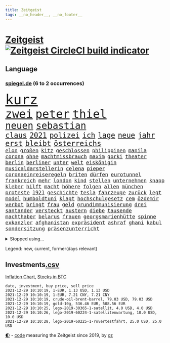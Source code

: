 ```yaml
---
title: Zeitgeist
tags: __no_header__, __no_footer__
---
```


# [Zeitgeist](https://oliz.io/zeitgeist/) [![Zeitgeist CircleCI build indicator](https://circleci.com/gh/ooz/zeitgeist.svg?style=shield)](https://circleci.com/gh/ooz/zeitgeist)

## Language

<h3><a href="https://www.spiegel.de" target="_blank">spiegel.de</a> (6 to 2 occurrences)</h3>
<p style="font-family:monospace">
<span style="font-size:32pt"><a href="news_links.html#kurz" class="current">kurz</a></span>
<br>
<span style="font-size:27pt"><a href="news_links.html#zwei" class="current">zwei</a></span>
<span style="font-size:27pt"><a href="news_links.html#peter" class="current">peter</a></span>
<span style="font-size:27pt"><a href="news_links.html#thiel" class="current">thiel</a></span>
<br>
<span style="font-size:22pt"><a href="news_links.html#neuen" class="current">neuen</a></span>
<span style="font-size:22pt"><a href="news_links.html#sebastian" class="current">sebastian</a></span>
<br>
<span style="font-size:17pt"><a href="news_links.html#claus" class="current">claus</a></span>
<span style="font-size:17pt"><a href="news_links.html#2021" class="current">2021</a></span>
<span style="font-size:17pt"><a href="news_links.html#polizei" class="current">polizei</a></span>
<span style="font-size:17pt"><a href="news_links.html#ich" class="current">ich</a></span>
<span style="font-size:17pt"><a href="news_links.html#lage" class="current">lage</a></span>
<span style="font-size:17pt"><a href="news_links.html#neue" class="current">neue</a></span>
<span style="font-size:17pt"><a href="news_links.html#jahr" class="current">jahr</a></span>
<span style="font-size:17pt"><a href="news_links.html#erst" class="current">erst</a></span>
<span style="font-size:17pt"><a href="news_links.html#bleibt" class="current">bleibt</a></span>
<span style="font-size:17pt"><a href="news_links.html#österreichs" class="current">österreichs</a></span>
<br>
<span style="font-size:12pt"><a href="news_links.html#elon" class="current">elon</a></span>
<span style="font-size:12pt"><a href="news_links.html#großen" class="current">großen</a></span>
<span style="font-size:12pt"><a href="news_links.html#kitz" class="new">kitz</a></span>
<span style="font-size:12pt"><a href="news_links.html#geschlossen" class="current">geschlossen</a></span>
<span style="font-size:12pt"><a href="news_links.html#philippinen" class="current">philippinen</a></span>
<span style="font-size:12pt"><a href="news_links.html#manila" class="current">manila</a></span>
<span style="font-size:12pt"><a href="news_links.html#corona" class="current">corona</a></span>
<span style="font-size:12pt"><a href="news_links.html#ohne" class="current">ohne</a></span>
<span style="font-size:12pt"><a href="news_links.html#machtmissbrauch" class="current">machtmissbrauch</a></span>
<span style="font-size:12pt"><a href="news_links.html#maxim" class="new">maxim</a></span>
<span style="font-size:12pt"><a href="news_links.html#gorki" class="new">gorki</a></span>
<span style="font-size:12pt"><a href="news_links.html#theater" class="current">theater</a></span>
<span style="font-size:12pt"><a href="news_links.html#berlin" class="current">berlin</a></span>
<span style="font-size:12pt"><a href="news_links.html#berliner" class="current">berliner</a></span>
<span style="font-size:12pt"><a href="news_links.html#unter" class="current">unter</a></span>
<span style="font-size:12pt"><a href="news_links.html#welt" class="current">welt</a></span>
<span style="font-size:12pt"><a href="news_links.html#eiskönigin" class="new">eiskönigin</a></span>
<span style="font-size:12pt"><a href="news_links.html#musicaldarstellerin" class="new">musicaldarstellerin</a></span>
<span style="font-size:12pt"><a href="news_links.html#celena" class="new">celena</a></span>
<span style="font-size:12pt"><a href="news_links.html#pieper" class="new">pieper</a></span>
<span style="font-size:12pt"><a href="news_links.html#coronaeinreiseregeln" class="new">coronaeinreiseregeln</a></span>
<span style="font-size:12pt"><a href="news_links.html#briten" class="current">briten</a></span>
<span style="font-size:12pt"><a href="news_links.html#dürfen" class="current">dürfen</a></span>
<span style="font-size:12pt"><a href="news_links.html#eurotunnel" class="new">eurotunnel</a></span>
<span style="font-size:12pt"><a href="news_links.html#frankreich" class="current">frankreich</a></span>
<span style="font-size:12pt"><a href="news_links.html#mehr" class="current">mehr</a></span>
<span style="font-size:12pt"><a href="news_links.html#london" class="current">london</a></span>
<span style="font-size:12pt"><a href="news_links.html#kind" class="current">kind</a></span>
<span style="font-size:12pt"><a href="news_links.html#stellen" class="current">stellen</a></span>
<span style="font-size:12pt"><a href="news_links.html#unternehmen" class="current">unternehmen</a></span>
<span style="font-size:12pt"><a href="news_links.html#knapp" class="current">knapp</a></span>
<span style="font-size:12pt"><a href="news_links.html#kleber" class="current">kleber</a></span>
<span style="font-size:12pt"><a href="news_links.html#hilft" class="current">hilft</a></span>
<span style="font-size:12pt"><a href="news_links.html#macht" class="current">macht</a></span>
<span style="font-size:12pt"><a href="news_links.html#höhere" class="current">höhere</a></span>
<span style="font-size:12pt"><a href="news_links.html#folgen" class="current">folgen</a></span>
<span style="font-size:12pt"><a href="news_links.html#allen" class="current">allen</a></span>
<span style="font-size:12pt"><a href="news_links.html#münchen" class="current">münchen</a></span>
<span style="font-size:12pt"><a href="news_links.html#proteste" class="current">proteste</a></span>
<span style="font-size:12pt"><a href="news_links.html#1921" class="new">1921</a></span>
<span style="font-size:12pt"><a href="news_links.html#geschichte" class="current">geschichte</a></span>
<span style="font-size:12pt"><a href="news_links.html#tesla" class="current">tesla</a></span>
<span style="font-size:12pt"><a href="news_links.html#fahrzeuge" class="current">fahrzeuge</a></span>
<span style="font-size:12pt"><a href="news_links.html#zurück" class="current">zurück</a></span>
<span style="font-size:12pt"><a href="news_links.html#legt" class="current">legt</a></span>
<span style="font-size:12pt"><a href="news_links.html#model" class="current">model</a></span>
<span style="font-size:12pt"><a href="news_links.html#humboldtuni" class="new">humboldtuni</a></span>
<span style="font-size:12pt"><a href="news_links.html#klagt" class="current">klagt</a></span>
<span style="font-size:12pt"><a href="news_links.html#hochschulgesetz" class="current">hochschulgesetz</a></span>
<span style="font-size:12pt"><a href="news_links.html#cem" class="current">cem</a></span>
<span style="font-size:12pt"><a href="news_links.html#özdemir" class="current">özdemir</a></span>
<span style="font-size:12pt"><a href="news_links.html#verbot" class="current">verbot</a></span>
<span style="font-size:12pt"><a href="news_links.html#bringt" class="current">bringt</a></span>
<span style="font-size:12pt"><a href="news_links.html#frau" class="current">frau</a></span>
<span style="font-size:12pt"><a href="news_links.html#geld" class="current">geld</a></span>
<span style="font-size:12pt"><a href="news_links.html#grundimmunisierung" class="new">grundimmunisierung</a></span>
<span style="font-size:12pt"><a href="news_links.html#drei" class="current">drei</a></span>
<span style="font-size:12pt"><a href="news_links.html#santander" class="new">santander</a></span>
<span style="font-size:12pt"><a href="news_links.html#versteckt" class="current">versteckt</a></span>
<span style="font-size:12pt"><a href="news_links.html#austern" class="new">austern</a></span>
<span style="font-size:12pt"><a href="news_links.html#diebe" class="current">diebe</a></span>
<span style="font-size:12pt"><a href="news_links.html#tausende" class="current">tausende</a></span>
<span style="font-size:12pt"><a href="news_links.html#machthaber" class="current">machthaber</a></span>
<span style="font-size:12pt"><a href="news_links.html#belarus" class="current">belarus</a></span>
<span style="font-size:12pt"><a href="news_links.html#frauen" class="current">frauen</a></span>
<span style="font-size:12pt"><a href="news_links.html#georgsmarienhütte" class="new">georgsmarienhütte</a></span>
<span style="font-size:12pt"><a href="news_links.html#spinne" class="current">spinne</a></span>
<span style="font-size:12pt"><a href="news_links.html#exkanzler" class="current">exkanzler</a></span>
<span style="font-size:12pt"><a href="news_links.html#afghanistan" class="current">afghanistan</a></span>
<span style="font-size:12pt"><a href="news_links.html#expräsident" class="current">expräsident</a></span>
<span style="font-size:12pt"><a href="news_links.html#ashraf" class="new">ashraf</a></span>
<span style="font-size:12pt"><a href="news_links.html#ghani" class="new">ghani</a></span>
<span style="font-size:12pt"><a href="news_links.html#kabul" class="current">kabul</a></span>
<span style="font-size:12pt"><a href="news_links.html#sondersitzung" class="current">sondersitzung</a></span>
<span style="font-size:12pt"><a href="news_links.html#präsenzunterricht" class="current">präsenzunterricht</a></span>
</p>
<details>
<summary>Stopped using...</summary>
<p class="former" style="font-size:12pt">
angriffen(434) bekannten(434) internationaler(434) ärmere(434) beschwerde(433) gerüchte(433) hinweisen(433) lady(433) nazis(433) schrieb(433) sicherheitsbehörden(433) versorgt(433) wen(433) führende(432) gedacht(432) haseloff(432) locker(432) usbürger(432) vorschläge(432) weitergehen(432) amsterdam(431) anspruch(431) eindruck(431) einstieg(431) fortschritt(431) fuß(431) gegenseitig(431) kapitän(431) leere(431) statement(431) versehentlich(431) angeordnet(430) drehen(430) eskalation(430) freundin(430) krankenhäusern(430) psg(430) schwedische(430) unbekannten(430) weber(430) zahlung(430) überzeugen(430) anerkennung(429) begleitet(429) durchsetzen(429) erhoben(429) figuren(429) hollywood(429) londoner(429) märz(429) partner(429) sachsenanhalt(429) tourismus(429) welchem(429) arbeiter(428) brücke(428) ecuador(428) eintracht(428) einzelnen(428) ford(428) geduld(428) gleichberechtigung(428) jüngeren(428) nationen(428) ringt(428) schwarzer(428) sibirien(428) sperre(428) untersuchungshaft(428) vereinten(428) verpassen(428) verwendet(428) wald(428) weltweite(428) zeuge(428) alex(427) aussicht(427) bewährung(427) bildung(427) black(427) fanexperten(427) karriereberaterin(427) kompliziert(427) kräftig(427) main(427) marcel(427) namens(427) nürnberg(427) politisch(427) reiche(427) revolution(427) seehofer(427) tests(427) tippen(427) unerwartet(427) verschiebt(427) wütet(427) zoo(427) äußerst(427) überschattet(427) anwälte(426) benzin(426) breit(426) erneute(426) ersetzen(426) figur(426) führerschein(426) ifoindex(426) langsam(426) leitung(426) metern(426) rostock(426) unruhen(426) usschauspielerin(426) verlängern(426) beschreibt(425) desaster(425) gereist(425) impfbereitschaft(425) jünger(425) michelle(425) mutige(425) paderborn(425) radfahrer(425) steuert(425) verzweifelt(425) wirken(425) 32(424) 33(424) besseren(424) besucher(424) endspiel(424) engagement(424) hintergrund(424) priester(424) anlass(423) befindet(423) europäer(423) förderung(423) attentat(422) auskommen(422) behinderung(422) bekämpft(422) miteinander(422) neustart(422) standort(422) zweitligist(422) eigentümer(421) endgültig(421) islamistischen(421) karte(421) kultur(421) lakers(421) menschenleben(421) modell(421) optimistisch(421) regierungspartei(421) rollen(421) schuss(421) studieren(421) tauchen(421) umstrittener(421) amerika(420) aufgetreten(420) automobilgeschichte(420) begeisterten(420) kranke(420) löste(420) schlechter(420) vorstellen(420) ärgert(420) 29(419) demonstrationen(419) erlitt(419) frachter(419) herrschen(419) nordirland(419) richtige(419) skepsis(419) spdgesundheitsexperte(419) zverev(419) 3000(418) abgesetzt(418) datenanalyse(418) jerusalem(418) schmerzen(418) torhüter(418) braunschweig(417) form(417) regensburg(417) sinnvoll(417) aktivistin(416) befeuern(416) hölle(416) lernt(416) beteiligung(415) eklat(415) kryptowährung(415) schwanger(415) stammt(415) tatverdächtigen(415) 81(414) ereignisse(414) alice(413) finanzierung(413) griechische(413) prognosen(413) störung(413) euparlament(412) offenen(412) stadion(412) dir(411) matthew(411) monats(411) wünsche(411) defensive(410) klarer(410) stiegen(410) träume(410) unzählige(410) zuschauern(410) 23(409) amerikas(409) behalten(409) konsum(409) le(409) coronaschutz(408) migration(408) wirtschaftswachstum(408) niedrigere(407) rasen(407) aufgetaucht(405) falscher(404) platzverweis(404) saintgermain(404) landung(403) sichert(403) ausrüstung(402) drin(402) hilfen(402) schlugen(402) verfassungswidrig(402) beauftragt(401) erstickt(401) meines(401) chats(400) tennisprofi(400) verheerend(400) astronauten(399) familienberater(399) sinkende(399) umfragewerte(399) angehörigen(398) favorit(398) verfassungsgericht(398) vermissen(398) älter(398) praxis(397) neymar(396) jacob(395) justin(395) ungeklärt(395) angezeigt(394) bangen(394) folter(394) gefühl(394) riesiges(394) startete(394) holte(392) türen(391) abermals(390) vermissten(390) geht's(388) reus(388) sprung(388) wiedergewählt(388) verhinderte(387) beobachtung(386) verpasste(386) lebensgefährlich(385) vorgenommen(385) kontert(383) björn(382) staatlichen(382) mutation(381) sprit(381) empfangen(380) erreger(380) kanadas(380) verpflichten(380) weidel(380) 6000(379) annäherung(379) aktive(378) beendete(378) voraussichtlich(377) ausgaben(373) betrieben(373) kehren(371) rache(371) versicherer(370) höcke(369) renommierten(369) strukturen(369) empfinden(368) heimsieg(367) trugen(365) darmstadt(364) ärmelkanal(362) theoretisch(361) titelkampf(356) eingetroffen(354) berührt(353) sachen(353) badenwürttembergischen(350) befunden(350) katzen(349) berühmtes(347) bundestagsabgeordnete(342) ereignet(341) kopfverletzungen(341) entgehen(329) 95(323) tübinger(322) geheimen(319) hergestellt(319) afrikanische(310) unwahrscheinlich(307) klappen(305) bundesweiten(304) viral(303) potenziell(302) behindern(301) rüdiger(300) bewerben(299) stören(297) grab(293) ausländer(290) neuanfang(289) 20jährige(288) beunruhigt(288) j(288) kryptowährungen(288) vereint(287) impfschutz(286) schätzungen(286) finanziellen(284) worüber(283) notstand(281) urteile(279) 4000(278) freigabe(278) krimi(278) objekte(278) todesursache(277) missbrauchsvorwürfen(276) wildnis(276) angefahren(272) gregor(267) strecken(267) abgewehrt(266) nationaler(265) bargeld(261) nordwesten(261) realistisch(260) lacht(259) tvinterview(259) bildzeitung(258) provider(258) witwe(256) erteilte(254) scharfen(245) berechtigt(243) gelitten(239) kühl(239) airline(236) landesverband(235) gerungen(233) zufriedener(233) financial(232) lebensgefährliche(229) charles(226) statistik(224) jubel(220) bka(217) machtoptionen(217) raumfahrt(215) 2045(213) anfangs(207) ausgewählt(207) moldau(207) cotrainer(206) jugendärzte(205) schnellstmöglich(205) genossen(203) vorreiter(202) hardliner(201) zurückzukehren(201) ticket(199) plastik(198) historikerin(197) kreise(196) dorthin(194) einwanderer(194) flugverkehr(192) gekentert(191) bezeichnen(190) fünften(190) lago(190) maggiore(190) karim(189) lernrückstände(189) berchtesgaden(188) 47jähriger(186) misstrauen(185) fünfjähriger(184) kinderimpfung(184) unschuldig(183) benzinpreise(182) finger(180) befragung(179) lokal(178) träumt(178) 86(177) aggressiver(177) klaut(176) knochen(176) vereinbaren(176) 23jähriger(175) mangelnden(174) nashville(174) sechzigerjahre(174) tragweite(174) britischem(173) stehe(173) beihilfe(172) hunderttausenden(171) jon(171) sichere(171) alzheimer(170) anführer(170) regenfälle(170) ähnliches(170) ansprechen(168) forscherteam(168) ramos(167) schäumt(165) entstehung(164) befassen(163) altenberger(162) atomgespräche(162) millionenentschädigung(162) parteispitze(162) ausschnitte(161) irre(161) djoković(160) fratzscher(160) akademie(159) wissenschaften(159) 160(158) 1962(158) coronafall(158) diwchef(158) düster(158) hindukusch(157) heiraten(156) heim(155) partnerschaft(155) mögen(154) spitzenkandidat(154) spitzenpolitiker(154) uganda(154) 1300(153) zuschauerinnen(153) vormundschaft(152) fashion(151) sprunghaft(151) vermeintlicher(150) beides(149) tugenden(149) überdosis(149) 25jähriger(147) kürzen(147) strikten(147) verteidigungsminister(147) unterzogen(146) aufzubauen(144) evakuierung(144) beatles(143) übersee(143) glückliche(142) kreißsaal(140) nbastar(140) observatorium(139) terrorgruppe(139) theorien(138) tusk(138) charlottesville(137) impfzahlen(137) nothilfe(137) raser(137) hochwasser(136) hochwasserkatastrophe(136) aufruhr(135) selfie(135) wellen(135) technischen(134) karrierecoach(133) voelchert(133) bakterien(132) maurer(132) zerstörten(132) fluten(131) schwerelosigkeit(131) halbleiter(129) kohl(129) archäologen(128) kollision(128) afghanen(127) freedom(127) lautete(127) norwegischen(126) milliardengeschäft(125) wiederaufbau(125) 240(124) abzugeben(123) eindeutigen(123) preisanstieg(123) legalisieren(122) rückkehrer(122) entthront(121) labore(121) moritz(121) nbaprofi(121) räder(121) leidenschaft(120) sprint(120) ted(120) usnotenbank(120) 2004(119) erkunden(119) fußgänger(119) krisenmanagement(119) ali(118) erzeugen(118) hörte(117) staatsmedien(117) stellvertreter(117) rückendeckung(116) vorfahrt(116) binden(115) gouverneurs(115) crews(114) geschwommen(114) kristina(114) manhattan(114) münzen(114) bereitete(113) haushaltshilfe(113) aufkommen(112) epidemische(112) ertranken(112) früherem(112) note(112) vermietet(112) mordermittlungen(111) vergisst(111) taugen(110) angestellt(109) gedränge(109) morawiecki(109) fiskus(108) funktionen(108) genervt(108) magdalena(108) privilegien(108) weggefährten(108) adidas(107) beobachter(107) lauf(107) tankstellen(107) zurückziehen(107) hessens(106) devise(105) fanexpertinnen(105) materialengpässen(105) applaus(104) fatale(104) stehlen(104) astronaut(103) rast(103) saisonauftakt(103) stipendium(103) bremse(102) stone(101) topf(101) kommunisten(100) verletzungspause(100) resistenter(99) töteten(99) illegaler(98) involviert(98) jahn(98) landsleuten(98) plänen(98) skelette(98) mythen(97) bestätigte(96) fifa(96) gadgets(96) kohleausstieg(96) aufgegriffen(94) spektakulärer(94) längsten(93) messungen(93) bedanken(92) hingerichtet(92) sandberg(92) gewandt(91) gewerkschaften(91) kabuler(91) tennessee(91) unterschiedlicher(91) verknüpft(91) wittert(91) prämie(90) eindeutig(89) marianne(89) zuständen(89) denise(88) gysi(88) missouri(88) musikerinnen(88) stewart(88) vielmehr(88) wright(88) 22jährige(87) alonso(87) ausreisen(87) besiegelte(87) exfreundin(87) fernando(87) lichter(87) lutz(87) notenbankchef(87) pharmakonzern(87) rettungsflieger(87) schau(87) bayerischer(86) dringen(86) erneuerbarer(86) handhabe(86) heavymetalband(86) pannenserie(86) türkisches(86) abnehmen(85) filip(85) kostić(85) kurios(85) opioidkrise(85) benachbarten(84) bündnisses(84) gelobt(84) katastrophalen(84) kurssturz(84) teroddes(84) verbliebenen(84) vergnügen(84) abschwächung(83) gedrückt(83) gesundheitsämter(83) hofften(83) sabitzer(83) umgangs(83) verhörthriller(83) virginia(83) allergie(82) eumitteln(82) freigeben(82) nackte(82) rockergruppe(82) schädliche(82) sennheiser(82) umkrempeln(82) weltberühmt(82) 52jährigen(81) geschäftsrisiko(81) klingel(81) lübecker(81) rosenheim(81) werten(81) ausschreibung(80) freiem(80) pflichtspielniederlagen(80) semester(80) teamchef(80) verfrühstückt(80) überdeckt(80) 3100(79) enteignungen(79) erwecken(79) rotgrüne(79) aids(78) championsleaguespiel(78) gesteuert(78) gordon(78) pfad(78) usraumfahrtbehörde(78) beigetragen(77) cyberangriffe(77) lauschte(77) wiesen(77) wirt(77) augenhöhe(76) startplatz(76) flickenteppich(75) kaufmann(75) salvador(75) sound(75) fracht(74) geladen(74) mäzen(74) schwedens(74) sorgerecht(74) wiederzubeleben(74) betreten(73) bruchlandung(73) csuvorsitzenden(73) deckeln(72) irrtümer(72) klartext(72) populistisch(72) trieben(72) ubooten(72) verstärkte(72) drucker(71) menschlicher(71) anhören(70) fälschung(70) gaskrise(70) gedachten(70) günes(70) hanna(70) kostic(70) orbit(70) pausieren(70) samstagabend(70) straft(70) tabellenspitze(70) abhängen(69) aufgebracht(69) befragen(69) daniil(69) flüchtlingscamps(69) kohlrichter(69) maike(69) medwedew(69) ubootdeal(69) weltraum(69) zuschlagen(69) übertragung(69) barça(68) engagieren(68) floss(68) johannesburg(68) kulturpolitik(68) mordverdacht(68) märkte(68) stagnieren(68) auftritten(67) begünstigt(67) elch(67) euparlamentarier(67) geliebten(67) heimatländer(67) trickst(67) tristesse(67) zäune(67) energiekosten(66) heikle(66) hinunter(66) oppositionsparteien(66) schüller(66) tiefer(66) ungebrochene(66) zündeten(66) amtskollegen(65) genügen(65) geplatztem(65) bahnmitarbeiter(64) gazprom(64) gepäck(64) heinrich(64) heizungen(64) kritisierten(64) radsportstar(64) vortrag(64) finanzministerin(63) freistoßtor(63) schlafende(63) ungeimpfter(63) antwortet(62) bestellen(62) höhle(62) lissabon(62) unauffällig(62) aussichten(61) belangt(61) coronakontrollen(61) gaspreise(61) großprojekt(61) illegalem(61) traurigkeit(61) usjustiz(61) cduvorsitzenden(60) charge(60) europatour(60) exkanzlers(60) geblitzt(60) gelebt(60) kindesmissbrauchs(60) rückschlägen(60) streitthema(60) allermeisten(59) eidinger(59) kurbelt(59) lockerung(59) spürbare(59) ganzer(58) gratuliert(58) neugeborenes(58) spiegelrecherchen(58) beurteilt(57) getötete(57) kai(57) laughing(57) weingenuss(57) witze(57) 35000(56) alarmieren(56) erwärmung(56) fördergelder(56) teures(56) einschüchtern(55) papers(55) schalteten(55) stattgefunden(55) theologe(55) todesfolge(55) warburg(55) zahnarzt(55) 3ddruck(54) frischen(54) gedrängt(54) hüten(54) price(54) rennens(54) 2700(53) kyle(53) verdichef(53) 1970(52) freundlich(52) hausdurchsuchungen(52) ranghoher(52) sommerhaus(52) ansturm(51) definiert(51) immobilienkonzernen(50) spürbar(50) taiwans(50) weizen(50) dzienus(49) entzweit(49) frances(49) osteuropa(49) regierungskrise(49) sachsenanhalts(49) sarahlee(49) sprecherin(49) tatverdächtiger(49) timon(49) bewerten(48) erforschen(48) hinweisgeber(48) kompass(48) kompromissbereit(48) vereinbart(48) verschlechtern(48) angehoben(47) bieber(47) blamiert(47) minderheitsregierung(47) naturschützer(47) perspektive(47) raumsonde(47) rückweg(47) spe(47) damaliger(46) hartmut(46) misshandlungen(46) sockel(46) verdreifacht(46) buchungszahlen(45) hiv(45) importieren(45) legalisierung(45) zugefügt(45) 59jähriger(43) hinrichtung(43) lädt(43) mies(43) pannenstart(43) rotterdam(43) aufeinandertreffen(42) czaja(42) eon(42) impfstoffhersteller(42) lindenstraße(42) rosenthal(42) rugby(42) sauer(42) unheilbar(42) benutzt(41) doppel(41) ehrgeizige(41) gründeten(41) mitschuld(41) regierungspartner(41) verzückt(41) zukunftsvision(41) asteroiden(40) drogenpolitik(40) ops(40) scherz(40) wonach(40) zoos(40) abgehoben(39) abschiedstour(39) anfangen(39) enes(39) feind(39) heime(39) kanter(39) klimaexperten(38) landesärztekammer(38) nachkriegszeit(38) ubs(38) anreisen(37) chefredakteur(37) generalstaatsanwalt(37) linnemann(37) wasseroberfläche(37) bestehende(36) eignet(36) fegte(36) rüttelt(36) springerchef(36) symbole(36) votierten(36) watford(36) überrollt(36) benzema(35) besorgen(35) brandenburgs(35) ecuadors(35) eitan(35) inhaftiert(35) landeswährung(35) masked(35) methode(35) rheinderby(35) schlagartig(35) seilbahnabsturz(35) seilbahnunglück(35) singer(35) verschwundenen(35) bukele(34) geldflut(34) nayib(34) sandhausen(34) sexvideoaffäre(34) dieselbe(33) generationen(33) landeschef(33) merck(33) rechtspopulisten(33) caracas(32) geduldig(32) atomwaffenfähige(31) ausgeben(31) befördert(31) duft(31) fischerboot(31) freiburger(31) glühende(31) achterbahn(30) außenpolitische(30) eröffnete(30) importpreise(30) montagmorgen(30) pflegerin(30) skeptischer(30) statuen(30) pazifikküste(29) radikalislamische(29) wille(29) ablenken(28) houston(28) irakische(28) putzen(28) regierungswechsel(28) videoassistenten(28) abgesagte(27) amerikanischer(27) benfica(27) hamdok(27) wehmut(27) belogen(26) finanzen(26) schusswaffen(26) weckruf(26) zwölfjährige(26) befreite(25) gaga(25) gegentore(25) genügte(25) gesundheitssystem(25) großflächig(25) gucci(25) interaktive(25) rettungseinsatz(25) weiterspielen(25) geringer(24) havre(24) symbolfigur(24) vermeidbar(24) ausverkauft(23) genetische(23) kaputtgegangen(23) randalierer(23) überfälle(23) 3gpflicht(22) erfüllung(22) gewaltsamen(22) professor(22) spdchefin(22) finals(21) hausärzte(21) irgendwas(21) lebendig(21) stroh(21) tatortvote(21) tennisspielerin(21) terence(21) zeichner(21) aufgehalten(20) französin(20) stipendien(20) woanders(20) asteroidenmond(19) coronagesetz(19) impfstoffs(19) kollisionskurs(19) abtrünnigen(18) andersson(18) bahnbrechende(18) handschrift(18) kalt(18) legalen(18) nachhaltigkeit(18) zhan(18) zhang(18) 12jährige(17) ausschluss(17) fünfzigerjahren(17) luftverkehr(17) versicherung(17) buhlen(16) coronachaos(16) ernte(16) gunnar(16) harsch(16) reduzierung(16) schwindel(16) solskjær(16) sportlichen(16) tories(16) afdstimmen(15) akw(15) angstgegner(15) betitelt(15) erbil(15) flüchtlingspolitik(15) löfven(15) wissenschaftlern(15) überraschenden(15) annamaria(14) entsteht(14) ferchichi(14) fliegende(14) jagte(14) kantersieg(14) schwarzmarkt(14) tauschen(14) zukünftigen(14) coronaberichterstattung(13) für(13) versteht(13) zukommt(13) deckelung(12) falk(12) interessengruppen(12) kenosha(12) luftfilter(12) ozean(12) schlimmen(12) tröstet(12) auseinandersetzungen(11) belavia(11) kontakten(11) polizeigewerkschaft(11) präsent(11) tonfall(11) verteuerung(11)
</p>
</details>
<p>Legend: <span class="new">new</span>, <span class="current">current</span>, <span class="former">former(days relevant)</span></p>

## Investments[.csv](investments.csv)

[Inflation Chart](https://inflationchart.com),
[Stocks in BTC](https://stonksinbtc.xyz/)

```
date, investment, buy price, sell price
2021-12-29 10:10:19, 1-EUR, 1.13 USD, 1.13 USD
2021-12-29 10:10:19, 1-EUR, 7.21 CNY, 7.21 CNY
2021-12-29 10:10:19, crude-oil-brent-barrel, 79.03 USD, 79.03 USD
2021-12-29 10:10:19, gold-10g, 536.46 EUR, 508.56 EUR
2021-12-29 10:10:25, lego-2019-30365-1-satellit, 4.0 USD, 4.0 USD
2021-12-29 10:10:26, lego-2019-60224-1-satellitenwartung, 10.0 USD, 10.0 USD
2021-12-29 10:10:28, lego-2019-60225-1-rovertestfahrt, 25.0 USD, 25.0 USD
```

<footer>
<a href="javascript:toggleTheme()" class="nav">🌓</a>
- <a href="https://github.com/ooz/zeitgeist">code</a> measuring the Zeitgeist since 2019, by <a href="https://oliz.io">oz</a>
</footer>
